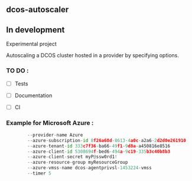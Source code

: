 ## dcos-autoscaler

## In development

Experimental project

Autoscaling a DCOS cluster hosted in a provider by specifying options.

### TO DO :
- [ ] Tests
- [ ] Documentation
- [ ] CI


### Example for Microsoft Azure :

```python main.py -vv
        --provider-name Azure
        --azure-subscription-id 8f26a68d-8613-4a0c-a2a6-2d2d0e261910
        --azure-tenant-id 333c7f36-ba66-49f1-9d8a-a450816e8516
        --azure-client-id 5308694f-bed6-494a-9c19-335b3c40b8b3
        --azure-client-secret myP@ssw0rd1!
        --azure-resource-group myResourceGroup
        --azure-vmss-name dcos-agentprivsl-1453224-vmss
        --timer 5
```